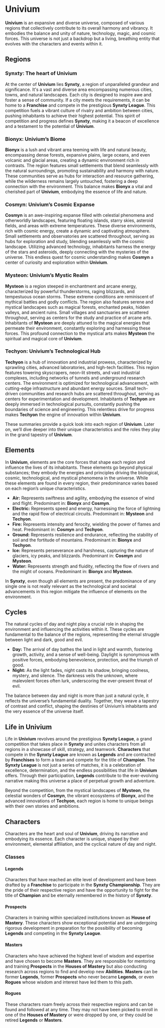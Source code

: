 # Univium

**Univium** is an expansive and diverse universe, composed of various regions that collectively contribute to its overall harmony and vibrancy. It embodies the balance and unity of nature, technology, magic, and cosmic forces. This universe is not just a backdrop but a living, breathing entity that evolves with the characters and events within it.

## Regions

### Synxty: The heart of Univium

At the center of **Univium** lies **Synxty**, a region of unparalleled grandeur and significance. It's a vast and diverse area encompassing numerous cities, towns, and natural landscapes. Each city is designed to inspire awe and foster a sense of community. If a city meets the requirements, it can be home to a **Franchise** and compete in the prestigious **Synxty League**. This competition fuels a vibrant culture of rivalry and ambition between cities, pushing inhabitants to achieve their highest potential. This spirit of competition and progress defines **Synxty**, making it a beacon of excellence and a testament to the potential of **Univium**.

### Bionyx: Univium’s Biome

**Bionyx** is a lush and vibrant area teeming with life and natural beauty, encompassing dense forests, expansive plains, large oceans, and even volcanic and glacial areas, creating a dynamic environment rich in contrasts. The region features small settlements that blend seamlessly with the natural surroundings, promoting sustainability and harmony with nature. These communities serve as hubs for interaction and resource gathering, while the wilderness remains largely untouched, fostering a deep connection with the environment. This balance makes **Bionyx** a vital and cherished part of **Univium**, embodying the essence of life and nature.

### Cosmyn: Univium’s Cosmic Expanse

**Cosmyn** is an awe-inspiring expanse filled with celestial phenomena and otherworldly landscapes, featuring floating islands, starry skies, asteroid fields, and areas with extreme temperatures. These diverse environments, rich with cosmic energy, create a dynamic and captivating atmosphere. Small settlements and observatories are scattered throughout, serving as hubs for exploration and study, blending seamlessly with the cosmic landscape. Utilizing advanced technology, inhabitants harness the energy of the stars and asteroids, deeply connecting with the mysteries of the universe. This endless quest for cosmic understanding makes **Cosmyn** a center of curiosity and exploration within **Univium**.

### Mysteon: Univium’s Mystic Realm

**Mysteon** is a region steeped in enchantment and arcane energy, characterized by powerful thunderstorms, raging blizzards, and tempestuous ocean storms. These extreme conditions are reminiscent of mythical battles and godly conflicts. The region also features serene and mystical landscapes such as magical forests, enchanted peaks, hidden valleys, and ancient ruins. Small villages and sanctuaries are scattered throughout, serving as centers for the study and practice of arcane arts. Inhabitants of **Mysteon** are deeply attuned to the magical energies that permeate their environment, constantly exploring and harnessing these forces. This profound connection to the mystical arts makes **Mysteon** the spiritual and magical core of **Univium**.

### Techyon: Univium’s Technological Hub

**Techyon** is a hub of innovation and industrial prowess, characterized by sprawling cities, advanced laboratories, and high-tech facilities. This region features towering skyscrapers, neon-lit streets, and vast industrial complexes, including networks of tunnels and underground research centers. The environment is optimized for technological advancement, with cutting-edge infrastructure and abundant energy sources. Small tech-driven communities and research hubs are scattered throughout, serving as centers for experimentation and development. Inhabitants of **Techyon** are deeply immersed in technological pursuits, constantly pushing the boundaries of science and engineering. This relentless drive for progress makes **Techyon** the engine of innovation within **Univium**.

These summaries provide a quick look into each region of **Univium**. Later on, we’ll dive deeper into their unique characteristics and the roles they play in the grand tapestry of **Univium**.

## Elements

In **Univium**, elements are the core forces that shape each region and influence the lives of its inhabitants. These elements go beyond physical substances; they embody the energies and principles driving the biological, cosmic, technological, and mystical phenomena in the universe. While these elements are found in every region, their predominance varies based on each region’s unique characteristics.

- **Air:** Represents swiftness and agility, embodying the essence of wind and flight. Predominant in: **Bionyx** and **Cosmyn**.
- **Electric:** Represents speed and energy, harnessing the force of lightning and the rapid flow of electrical circuits. Predominant in: **Mysteon** and **Techyon**.
- **Fire:** Represents intensity and ferocity, wielding the power of flames and heat. Predominant in: **Cosmyn** and **Techyon**.
- **Ground:** Represents resilience and endurance, reflecting the stability of soil and the fortitude of mountains. Predominant in: **Bionyx** and **Techyon**.
- **Ice:** Represents perseverance and harshness, capturing the nature of glaciers, icy peaks, and blizzards. Predominant in: **Cosmyn** and **Mysteon**.
- **Water:** Represents strength and fluidity, reflecting the flow of rivers and the might of oceans. Predominant in: **Bionyx** and **Mysteon**.

In **Synxty**, even though all elements are present, the predominance of any single one is not really relevant as the technological and societal advancements in this region mitigate the influence of elements on the environment.

## Cycles

The natural cycles of day and night play a crucial role in shaping the environment and influencing the activities within it. These cycles are fundamental to the balance of the regions, representing the eternal struggle between light and dark, good and evil.

- **Day:** The arrival of day bathes the land in light and warmth, fostering growth, activity, and a sense of well-being. Daylight is synonymous with positive forces, embodying benevolence, protection, and the triumph of good.
- **Night:** As the light fades, night casts its shadow, bringing coolness, mystery, and silence. The darkness veils the unknown, where malevolent forces often lurk, underscoring the ever-present threat of evil.

The balance between day and night is more than just a natural cycle, it reflects the universe’s fundamental duality. Together, they weave a tapestry of contrast and conflict, shaping the destinies of Univium’s inhabitants and the very essence of the universe itself.

## Life in Univium

Life in **Univium** revolves around the prestigious **Synxty League**, a grand competition that takes place in **Synxty** and unites characters from all regions in a showcase of skill, strategy, and teamwork. **Characters** that compete in the **Synxty League** are known as **Legends** and are contracted by **Franchises** to form a team and compete for the title of **Champion**. The **Synxty League** is not just a series of matches, it is a celebration of excellence, determination, and the endless possibilities that life in **Univium** offers. Through their participation, **Legends** contribute to the ever-evolving narrative making this universe a place of perpetual growth and adventure.

Beyond the competition, from the mystical landscapes of **Mysteon**, the celestial wonders of **Cosmyn**, the vibrant ecosystems of **Bionyx**, and the advanced innovations of **Techyon**, each region is home to unique beings with their own stories and ambitions.

## Characters

Characters are the heart and soul of **Univium**, driving its narrative and embodying its essence. Each character is unique, shaped by their environment, elemental affiliation, and the cyclical nature of day and night.

### Classes

#### Legends

Characters that have reached an elite level of development and have been drafted by a **Franchise** to participate in the **Synxty Championship**. They are the pride of their respective region and have the opportunity to fight for the title of **Champion** and be eternally remembered in the history of **Synxty**.

#### Prospects

Characters in training within specialized institutions known as **House of Mastery**. These characters show exceptional potential and are undergoing rigorous development in preparation for the possibility of becoming **Legends** and competing in the **Synxty League**.

#### Masters

Characters who have achieved the highest level of wisdom and expertise and have chosen to become **Masters**. They are responsible for mentoring and training **Prospects** in the **Houses of Mastery** but also conducting research across regions to find and develop new **Abilities**. **Masters** can be former **Legends**, former **Prospects** who never became **Legends**, or even **Rogues** whose wisdom and interest have led them to this path.

#### Rogues

These characters roam freely across their respective regions and can be found and followed at any time. They may not have been picked to enroll in one of the **Houses of Mastery** or were dropped by one, or they could be retired **Legends** or **Masters**.
